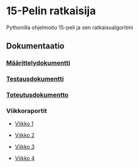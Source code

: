 # 15-Pelin ratkaisija
Pythonilla ohjelmoitu 15-peli ja sen ratkaisualgoritmi

## Dokumentaatio

### [Määrittelydokumentti](https://github.com/EliasTHelsinginYliopisto/15PelinRatkaisija/blob/main/Dokumentaatio/Maarittelydokumentti.md)

### [Testausdokumentti](https://github.com/EliasTHelsinginYliopisto/15PelinRatkaisija/blob/main/Dokumentaatio/Testausdokumentti.md)

### [Toteutusdokumentto](https://github.com/EliasTHelsinginYliopisto/15PelinRatkaisija/blob/main/Dokumentaatio/Toteutusdokumentti.md)

### Viikkoraportit

* [Viikko 1](https://github.com/EliasTHelsinginYliopisto/15PelinRatkaisija/blob/main/Dokumentaatio/Viikkoraportti_1.md)

* [Viikko 2](https://github.com/EliasTHelsinginYliopisto/15PelinRatkaisija/blob/main/Dokumentaatio/Viikkoraportti_2.md)

* [Viikko 3](https://github.com/EliasTHelsinginYliopisto/15PelinRatkaisija/blob/main/Dokumentaatio/Viikkoraportti_3.md)

* [Viikko 4](https://github.com/EliasTHelsinginYliopisto/15PelinRatkaisija/blob/main/Dokumentaatio/Viikkoraportti_4.md)